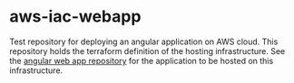 # aws-iac-webapp
Test repository for deploying an angular application on AWS cloud. 
This repository holds the terraform definition of the hosting infrastructure.
See the [angular web app repository](https://github.com/adj97) for the application to be hosted on this infrastructure.